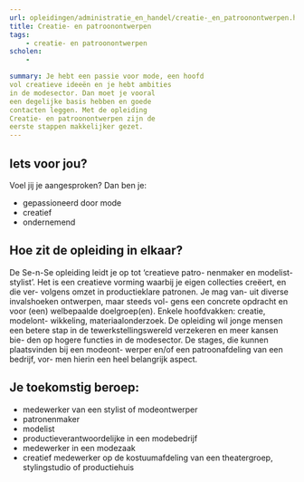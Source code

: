 ```yaml
---
url: opleidingen/administratie_en_handel/creatie-_en_patroonontwerpen.html
title: Creatie- en patroonontwerpen
tags:
	- creatie- en patroonontwerpen
scholen:
	-

summary: Je hebt een passie voor mode, een hoofd 
vol creatieve ideeën en je hebt ambities 
in de modesector. Dan moet je vooral 
een degelijke basis hebben en goede 
contacten leggen. Met de opleiding 
Creatie- en patroonontwerpen zijn de 
eerste stappen makkelijker gezet.
---
```


## Iets voor jou?
Voel jij je aangesproken? Dan ben je: 
* gepassioneerd door mode 
* creatief
* ondernemend

## Hoe zit de opleiding in elkaar?
De Se-n-Se opleiding leidt je op tot ‘creatieve patro-
nenmaker en modelist-stylist’. Het is een creatieve 
vorming waarbij je eigen collecties creëert, en die ver-
volgens omzet in productieklare patronen. Je mag van-
uit diverse invalshoeken ontwerpen, maar steeds vol-
gens een concrete opdracht en voor (een) welbepaalde 
doelgroep(en). Enkele hoofdvakken: creatie, modelont-
wikkeling, materiaalonderzoek.
De opleiding wil jonge mensen een betere stap in de 
tewerkstellingswereld verzekeren en meer kansen bie-
den op hogere functies in de modesector. 
De stages, die kunnen plaatsvinden bij een modeont-
werper en/of een patroonafdeling van een bedrijf, vor-
men hierin een heel belangrijk aspect.

## Je toekomstig beroep:
* medewerker van een stylist of modeontwerper
* patronenmaker
* modelist
* productieverantwoordelijke in een modebedrijf
* medewerker in een modezaak
* creatief medewerker op de kostuumafdeling van 
een theatergroep, stylingstudio of productiehuis
